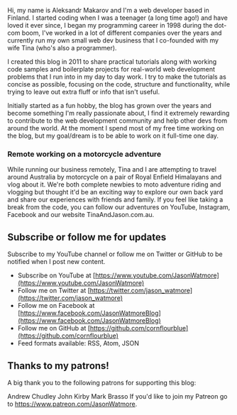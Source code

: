 Hi, my name is Aleksandr Makarov and I'm a web developer based in Finland. I started coding when I was a teenager (a long time ago!) and have loved it ever since, I began my programming career in 1998 during the dot-com boom, I've worked in a lot of different companies over the years and currently run my own small web dev business that I co-founded with my wife Tina (who's also a programmer).

I created this blog in 2011 to share practical tutorials along with working code samples and boilerplate projects for real-world web development problems that I run into in my day to day work. I try to make the tutorials as concise as possible, focusing on the code, structure and functionality, while trying to leave out extra fluff or info that isn't useful.

Initially started as a fun hobby, the blog has grown over the years and become something I'm really passionate about, I find it extremely rewarding to contribute to the web development community and help other devs from around the world. At the moment I spend most of my free time working on the blog, but my goal/dream is to be able to work on it full-time one day.

### Remote working on a motorcycle adventure

While running our business remotely, Tina and I are attempting to travel around Australia by motorcycle on a pair of Royal Enfield Himalayans and vlog about it. We're both complete newbies to moto adventure riding and vlogging but thought it'd be an exciting way to explore our own back yard and share our experiences with friends and family. If you feel like taking a break from the code, you can follow our adventures on YouTube, Instagram, Facebook and our website TinaAndJason.com.au.

## Subscribe or follow me for updates

Subscribe to my YouTube channel or follow me on Twitter or GitHub to be notified when I post new content.

- Subscribe on YouTube at [https://www.youtube.com/JasonWatmore](https://www.youtube.com/JasonWatmore)
- Follow me on Twitter at [https://twitter.com/jason_watmore](https://twitter.com/jason_watmore)
- Follow me on Facebook at [https://www.facebook.com/JasonWatmoreBlog](https://www.facebook.com/JasonWatmoreBlog)
- Follow me on GitHub at [https://github.com/cornflourblue](https://github.com/cornflourblue)
- Feed formats available: RSS, Atom, JSON

## Thanks to my patrons!

A big thank you to the following patrons for supporting this blog:

Andrew Chudley
John Kirby
Mark Brasso
If you'd like to join my Patreon go to https://www.patreon.com/JasonWatmore.
